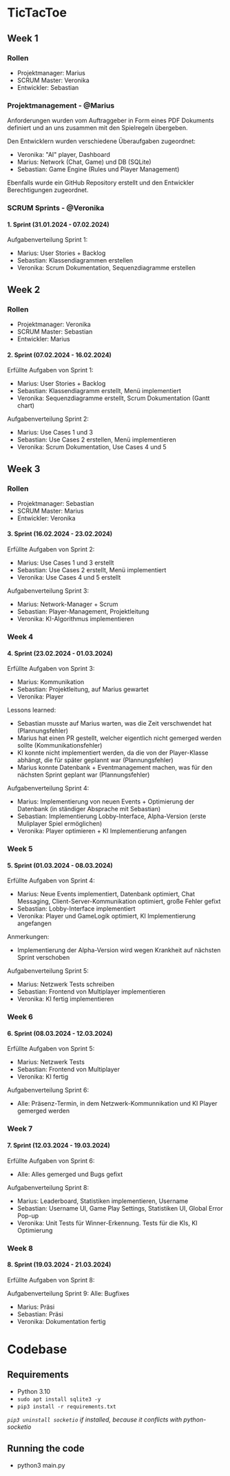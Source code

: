# TicTacToe

## Week 1

### Rollen
- Projektmanager: Marius
- SCRUM Master: Veronika
- Entwickler: Sebastian

### Projektmanagement - @Marius
Anforderungen wurden vom Auftraggeber in Form eines PDF Dokuments definiert und an uns zusammen mit den Spielregeln übergeben.

Den Entwicklern wurden verschiedene Überaufgaben zugeordnet:
- Veronika: "AI" player, Dashboard
- Marius: Network (Chat, Game) und DB (SQLite)
- Sebastian: Game Engine (Rules und Player Management)

Ebenfalls wurde ein GitHub Repository erstellt und den Entwickler Berechtigungen zugeordnet.

### SCRUM Sprints - @Veronika
#### 1. Sprint (31.01.2024 - 07.02.2024)
Aufgabenverteilung Sprint 1:
- Marius: User Stories + Backlog 
- Sebastian: Klassendiagrammen erstellen
- Veronika: Scrum Dokumentation, Sequenzdiagramme erstellen

## Week 2

### Rollen
- Projektmanager: Veronika
- SCRUM Master: Sebastian
- Entwickler: Marius

#### 2. Sprint (07.02.2024 - 16.02.2024)
Erfüllte Aufgaben von Sprint 1:
- Marius: User Stories + Backlog
- Sebastian: Klassendiagramm erstellt, Menü implementiert
- Veronika: Sequenzdiagramme erstellt, Scrum Dokumentation (Gantt chart)

Aufgabenverteilung Sprint 2:
- Marius: Use Cases 1 und 3 
- Sebastian: Use Cases 2 erstellen, Menü implementieren 
- Veronika: Scrum Dokumentation, Use Cases 4 und 5 

## Week 3

### Rollen
- Projektmanager: Sebastian
- SCRUM Master: Marius
- Entwickler: Veronika

#### 3. Sprint (16.02.2024 - 23.02.2024)
Erfüllte Aufgaben von Sprint 2:
- Marius: Use Cases 1 und 3 erstellt
- Sebastian: Use Cases 2 erstellt, Menü implementiert
- Veronika: Use Cases 4 und 5 erstellt

Aufgabenverteilung Sprint 3:
- Marius: Network-Manager + Scrum
- Sebastian: Player-Management, Projektleitung
- Veronika: KI-Algorithmus implementieren

### Week 4

#### 4. Sprint (23.02.2024 - 01.03.2024)
Erfüllte Aufgaben von Sprint 3:
- Marius: Kommunikation
- Sebastian: Projektleitung, auf Marius gewartet
- Veronika: Player

Lessons learned:
- Sebastian musste auf Marius warten, was die Zeit verschwendet hat (Plannungsfehler)
- Marius hat einen PR gestellt, welcher eigentlich nicht gemerged werden sollte (Kommunikationsfehler)
- KI konnte nicht implementiert werden, da die von der Player-Klasse abhängt, die für später geplannt war (Plannungsfehler)
- Marius konnte Datenbank + Eventmanagement machen, was für den nächsten Sprint geplant war (Plannungsfehler)

Aufgabenverteilung Sprint 4:
- Marius: Implementierung von neuen Events + Optimierung der Datenbank (in ständiger Absprache mit Sebastian)
- Sebastian: Implementierung Lobby-Interface, Alpha-Version (erste Muliplayer Spiel ermöglichen)
- Veronika: Player optimieren + KI Implementierung anfangen

### Week 5

#### 5. Sprint (01.03.2024 - 08.03.2024)
Erfüllte Aufgaben von Sprint 4:
- Marius: Neue Events implementiert, Datenbank optimiert, Chat Messaging, Client-Server-Kommunikation optimiert, große Fehler gefixt
- Sebastian: Lobby-Interface implementiert
- Veronika: Player und GameLogik optimiert, KI Implementierung angefangen

Anmerkungen:
- Implementierung der Alpha-Version wird wegen Krankheit auf nächsten Sprint verschoben

Aufgabenverteilung Sprint 5:
- Marius: Netzwerk Tests schreiben
- Sebastian: Frontend von Multiplayer implementieren
- Veronika: KI fertig implementieren

### Week 6

#### 6. Sprint (08.03.2024 - 12.03.2024)
Erfüllte Aufgaben von Sprint 5:
- Marius: Netzwerk Tests
- Sebastian: Frontend von Multiplayer
- Veronika: KI fertig

Aufgabenverteilung Sprint 6:
- Alle: Präsenz-Termin, in dem Netzwerk-Kommunnikation und KI Player gemerged werden

### Week 7

#### 7. Sprint (12.03.2024 - 19.03.2024)
Erfüllte Aufgaben von Sprint 6:
- Alle: Alles gemerged und Bugs gefixt

Aufgabenverteilung Sprint 8:
- Marius: Leaderboard, Statistiken implementieren, Username 
- Sebastian: Username UI, Game Play Settings, Statistiken UI, Global Error Pop-up
- Veronika: Unit Tests für Winner-Erkennung. Tests für die KIs, KI Optimierung

### Week 8

#### 8. Sprint (19.03.2024 - 21.03.2024)
Erfüllte Aufgaben von Sprint 8:


Aufgabenverteilung Sprint 9:
Alle: Bugfixes
- Marius: Präsi
- Sebastian: Präsi
- Veronika: Dokumentation fertig


# Codebase

## Requirements
- Python 3.10
- `sudo apt install sqlite3 -y`
- `pip3 install -r requirements.txt`

*`pip3 uninstall socketio` if installed, because it conflicts with python-socketio*

## Running the code
- python3 main.py

